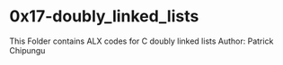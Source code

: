 # 0x17-doubly_linked_lists
This Folder contains ALX codes for C doubly linked lists
Author: Patrick Chipungu